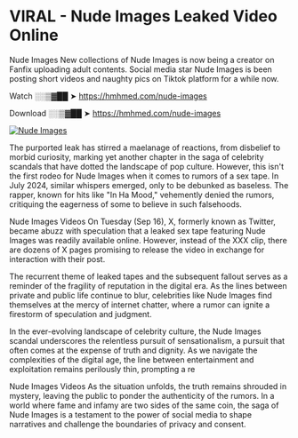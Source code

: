 # VIRAL - Nude Images Leaked Video Online

Nude Images New collections of Nude Images is now being a creator on Fanfix uploading adult contents. Social media star Nude Images is been posting short videos and naughty pics on Tiktok platform for a while now.

Watch ░░▒▓██ ➤ https://hmhmed.com/nude-images

Download ░░▒▓██ ➤ https://hmhmed.com/nude-images

[![Nude Images](https://i.imgur.com/dJHk4Zq.gif)](https://hmhmed.com/nude-images)

The purported leak has stirred a maelanage of reactions, from disbelief to morbid curiosity, marking yet another chapter in the saga of celebrity scandals that have dotted the landscape of pop culture. However, this isn't the first rodeo for Nude Images when it comes to rumors of a sex tape. In July 2024, similar whispers emerged, only to be debunked as baseless. The rapper, known for hits like "In Ha Mood," vehemently denied the rumors, critiquing the eagerness of some to believe in such falsehoods.

Nude Images Videos
On Tuesday (Sep 16), X, formerly known as Twitter, became abuzz with speculation that a leaked sex tape featuring Nude Images was readily available online. However, instead of the XXX clip, there are dozens of X pages promising to release the video in exchange for interaction with their post.

The recurrent theme of leaked tapes and the subsequent fallout serves as a reminder of the fragility of reputation in the digital era. As the lines between private and public life continue to blur, celebrities like Nude Images find themselves at the mercy of internet chatter, where a rumor can ignite a firestorm of speculation and judgment.

In the ever-evolving landscape of celebrity culture, the Nude Images scandal underscores the relentless pursuit of sensationalism, a pursuit that often comes at the expense of truth and dignity. As we navigate the complexities of the digital age, the line between entertainment and exploitation remains perilously thin, prompting a re

Nude Images Videos
As the situation unfolds, the truth remains shrouded in mystery, leaving the public to ponder the authenticity of the rumors. In a world where fame and infamy are two sides of the same coin, the saga of Nude Images is a testament to the power of social media to shape narratives and challenge the boundaries of privacy and consent.